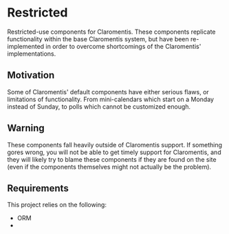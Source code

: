 # Restricted
Restricted-use components for Claromentis. These components replicate functionality within the base Claromentis system, but have been re-implemented in order to overcome shortcomings of the Claromentis' implementations.

## Motivation
Some of Claromentis' default components have either serious flaws, or limitations of functionality. From mini-calendars which start on a Monday instead of Sunday, to polls which cannot be customized enough.

## Warning
These components fall heavily outside of Claromentis support. If something gores wrong, you will not be able to get timely support for Claromentis, and they will likely try to blame these components if they are found on the site (even if the components themselves might not actually be the problem).

## Requirements
This project relies on the following:
- ORM
- 
